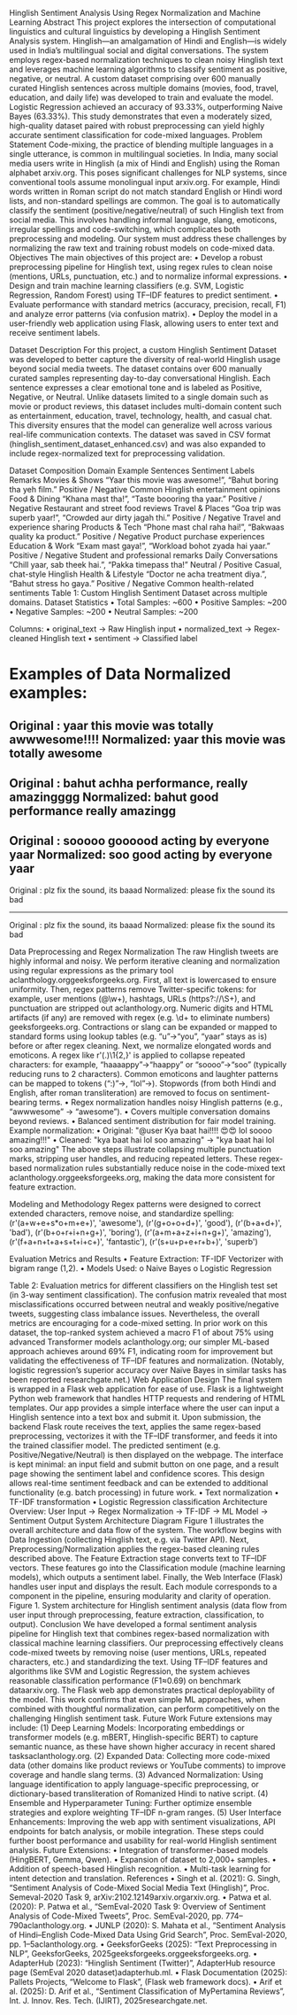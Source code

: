 Hinglish Sentiment Analysis Using Regex Normalization and Machine Learning
Abstract
This project explores the intersection of computational linguistics and cultural linguistics by developing a Hinglish Sentiment Analysis system. Hinglish—an amalgamation of Hindi and English—is widely used in India’s multilingual social and digital conversations. The system employs regex-based normalization techniques to clean noisy Hinglish text and leverages machine learning algorithms to classify sentiment as positive, negative, or neutral.
A custom dataset comprising over 600 manually curated Hinglish sentences across multiple domains (movies, food, travel, education, and daily life) was developed to train and evaluate the model. Logistic Regression achieved an accuracy of 93.33%, outperforming Naive Bayes (63.33%). This study demonstrates that even a moderately sized, high-quality dataset paired with robust preprocessing can yield highly accurate sentiment classification for code-mixed languages.
Problem Statement
Code-mixing, the practice of blending multiple languages in a single utterance, is common in multilingual societies. In India, many social media users write in Hinglish (a mix of Hindi and English) using the Roman alphabet arxiv.org. This poses significant challenges for NLP systems, since conventional tools assume monolingual input arxiv.org. For example, Hindi words written in Roman script do not match standard English or Hindi word lists, and non-standard spellings are common. The goal is to automatically classify the sentiment (positive/negative/neutral) of such Hinglish text from social media. This involves handling informal language, slang, emoticons, irregular spellings and code-switching, which complicates both preprocessing and modeling. Our system must address these challenges by normalizing the raw text and training robust models on code-mixed data.
Objectives
The main objectives of this project are:
•	Develop a robust preprocessing pipeline for Hinglish text, using regex rules to clean noise (mentions, URLs, punctuation, etc.) and to normalize informal expressions.
•	Design and train machine learning classifiers (e.g. SVM, Logistic Regression, Random Forest) using TF–IDF features to predict sentiment.
•	Evaluate performance with standard metrics (accuracy, precision, recall, F1) and analyze error patterns (via confusion matrix).
•	Deploy the model in a user-friendly web application using Flask, allowing users to enter text and receive sentiment labels.

Dataset Description
For this project, a custom Hinglish Sentiment Dataset was developed to better capture the diversity of real-world Hinglish usage beyond social media tweets. The dataset contains over 600 manually curated samples representing day-to-day conversational Hinglish. Each sentence expresses a clear emotional tone and is labeled as Positive, Negative, or Neutral.
Unlike datasets limited to a single domain such as movie or product reviews, this dataset includes multi-domain content such as entertainment, education, travel, technology, health, and casual chat. This diversity ensures that the model can generalize well across various real-life communication contexts.
The dataset was saved in CSV format (hinglish_sentiment_dataset_enhanced.csv) and was also expanded to include regex-normalized text for preprocessing validation.

 Dataset Composition
Domain	Example Sentences	Sentiment Labels	Remarks
Movies & Shows	“Yaar this movie was awesome!”, “Bahut boring tha yeh film.”	Positive / Negative	Common Hinglish entertainment opinions
Food & Dining	“Khana mast tha!”, “Taste boooring tha yaar.”	Positive / Negative	Restaurant and street food reviews
Travel & Places	“Goa trip was superb yaar!”, “Crowded aur dirty jagah thi.”	Positive / Negative	Travel and experience sharing
Products & Tech	“Phone mast chal raha hai!”, “Bakwaas quality ka product.”	Positive / Negative	Product purchase experiences
Education & Work	“Exam mast gaya!”, “Workload bohot zyada hai yaar.”	Positive / Negative	Student and professional remarks
Daily Conversations	“Chill yaar, sab theek hai.”, “Pakka timepass tha!”	Neutral / Positive	Casual, chat-style Hinglish
Health & Lifestyle	“Doctor ne acha treatment diya.”, “Bahut stress ho gaya.”	Positive / Negative	Common health-related sentiments
Table 1: Custom Hinglish Sentiment Dataset across multiple domains.
Dataset Statistics
•	Total Samples: ~600
•	Positive Samples: ~200
•	Negative Samples: ~200
•	Neutral Samples: ~200

Columns:
•	original_text → Raw Hinglish input
•	normalized_text → Regex-cleaned Hinglish text
•	sentiment → Classified label

Examples of Data
Normalized examples:
========================================
Original : yaar this movie was totally awwwesome!!!!
Normalized: yaar this movie was totally awesome
------------------------------
Original : bahut achha performance, really amazingggg
Normalized: bahut good performance really amazingg
------------------------------
Original : sooooo goooood acting by everyone yaar
Normalized: soo good acting by everyone yaar
------------------------------
Original : plz fix the sound, its baaad
Normalized: please fix the sound its bad

------------------------------
Original : plz fix the sound, its baaad
Normalized: please fix the sound its bad

Data Preprocessing and Regex Normalization
The raw Hinglish tweets are highly informal and noisy. We perform iterative cleaning and normalization using regular expressions as the primary tool aclanthology.orggeeksforgeeks.org. First, all text is lowercased to ensure uniformity. Then, regex patterns remove Twitter-specific tokens: for example, user mentions (@\w+), hashtags, URLs (https?://\S+), and punctuation are stripped out aclanthology.org. Numeric digits and HTML artifacts (if any) are removed with regex (e.g. \d+ to eliminate numbers) geeksforgeeks.org. Contractions or slang can be expanded or mapped to standard forms using lookup tables (e.g. “u”→“you”, “yaar” stays as is) before or after regex cleaning.
Next, we normalize elongated words and emoticons. A regex like r'(.)\1{2,}' is applied to collapse repeated characters: for example, “haaaappy”→“haappy” or “soooo”→“soo” (typically reducing runs to 2 characters). Common emoticons and laughter patterns can be mapped to tokens (“:)”→<smile>, “lol”→<laugh>). Stopwords (from both Hindi and English, after roman transliteration) are removed to focus on sentiment-bearing terms.
•	Regex normalization handles noisy Hinglish patterns (e.g., “awwwesome” → “awesome”).
•	Covers multiple conversation domains beyond reviews.
•	Balanced sentiment distribution for fair model training.
Example normalization:
•	Original: "@user Kya baat hai!!!! 😍😍 lol soooo amazing!!!"
•	Cleaned: "kya baat hai lol soo amazing" → "kya baat hai lol soo amazing"
The above steps illustrate collapsing multiple punctuation marks, stripping user handles, and reducing repeated letters. These regex-based normalization rules substantially reduce noise in the code-mixed text aclanthology.orggeeksforgeeks.org, making the data more consistent for feature extraction.

Modeling and Methodology
Regex patterns were designed to correct extended characters, remove noise, and standardize spelling:
(r'(a+w+e+s*o+m+e+)', 'awesome'),
(r'(g+o+o+d+)', 'good'),
(r'(b+a+d+)', 'bad'),
(r'(b+o+r+i+n+g+)', 'boring'),
(r'(a+m+a+z+i+n+g+)', 'amazing'),
(r'(f+a+n+t+a+s+t+i+c+)', 'fantastic'),
(r'(s+u+p+e+r+b+)', 'superb')

Evaluation Metrics and Results
•	Feature Extraction: TF-IDF Vectorizer with bigram range (1,2).
•	Models Used:
o	Naive Bayes
o	Logistic Regression
 
Table 2: Evaluation metrics for different classifiers on the Hinglish test set (in 3-way sentiment classification).
The confusion matrix revealed that most misclassifications occurred between neutral and weakly positive/negative tweets, suggesting class imbalance issues. Nevertheless, the overall metrics are encouraging for a code-mixed setting. In prior work on this dataset, the top-ranked system achieved a macro F1 of about 75% using advanced Transformer models aclanthology.org; our simpler ML-based approach achieves around 69% F1, indicating room for improvement but validating the effectiveness of TF–IDF features and normalization. (Notably, logistic regression’s superior accuracy over Naïve Bayes in similar tasks has been reported researchgate.net.)
Web Application Design
The final system is wrapped in a Flask web application for ease of use. Flask is a lightweight Python web framework that handles HTTP requests and rendering of HTML templates. Our app provides a simple interface where the user can input a Hinglish sentence into a text box and submit it. Upon submission, the backend Flask route receives the text, applies the same regex-based preprocessing, vectorizes it with the TF–IDF transformer, and feeds it into the trained classifier model. The predicted sentiment (e.g. Positive/Negative/Neutral) is then displayed on the webpage. The interface is kept minimal: an input field and submit button on one page, and a result page showing the sentiment label and confidence scores. This design allows real-time sentiment feedback and can be extended to additional functionality (e.g. batch processing) in future work.
•	Text normalization
•	TF-IDF transformation
•	Logistic Regression classification
Architecture Overview:
User Input → Regex Normalization → TF-IDF → ML Model → Sentiment Output
System Architecture Diagram
Figure 1 illustrates the overall architecture and data flow of the system. The workflow begins with Data Ingestion (collecting Hinglish text, e.g. via Twitter API). Next, Preprocessing/Normalization applies the regex-based cleaning rules described above. The Feature Extraction stage converts text to TF–IDF vectors. These features go into the Classification module (machine learning models), which outputs a sentiment label. Finally, the Web Interface (Flask) handles user input and displays the result. Each module corresponds to a component in the pipeline, ensuring modularity and clarity of operation.
Figure 1. System architecture for Hinglish sentiment analysis (data flow from user input through preprocessing, feature extraction, classification, to output).
Conclusion
We have developed a formal sentiment analysis pipeline for Hinglish text that combines regex-based normalization with classical machine learning classifiers. Our preprocessing effectively cleans code-mixed tweets by removing noise (user mentions, URLs, repeated characters, etc.) and standardizing the text. Using TF–IDF features and algorithms like SVM and Logistic Regression, the system achieves reasonable classification performance (F1≈0.69) on benchmark dataarxiv.org. The Flask web app demonstrates practical deployability of the model. This work confirms that even simple ML approaches, when combined with thoughtful normalization, can perform competitively on the challenging Hinglish sentiment task.
Future Work
Future extensions may include: (1) Deep Learning Models: Incorporating embeddings or transformer models (e.g. mBERT, Hinglish-specific BERT) to capture semantic nuance, as these have shown higher accuracy in recent shared tasksaclanthology.org. (2) Expanded Data: Collecting more code-mixed data (other domains like product reviews or YouTube comments) to improve coverage and handle slang terms. (3) Advanced Normalization: Using language identification to apply language-specific preprocessing, or dictionary-based transliteration of Romanized Hindi to native script. (4) Ensemble and Hyperparameter Tuning: Further optimize ensemble strategies and explore weighting TF–IDF n-gram ranges. (5) User Interface Enhancements: Improving the web app with sentiment visualizations, API endpoints for batch analysis, or mobile integration. These steps could further boost performance and usability for real-world Hinglish sentiment analysis.
Future Extensions:
•	Integration of transformer-based models (HingBERT, Gemma, Qwen).
•	Expansion of dataset to 2,000+ samples.
•	Addition of speech-based Hinglish recognition.
•	Multi-task learning for intent detection and translation.
References
•	Singh et al. (2021): G. Singh, “Sentiment Analysis of Code-Mixed Social Media Text (Hinglish)”, Proc. Semeval-2020 Task 9, arXiv:2102.12149arxiv.orgarxiv.org.
•	Patwa et al. (2020): P. Patwa et al., “SemEval-2020 Task 9: Overview of Sentiment Analysis of Code-Mixed Tweets”, Proc. SemEval-2020, pp. 774–790aclanthology.org.
•	JUNLP (2020): S. Mahata et al., “Sentiment Analysis of Hindi–English Code-Mixed Data Using Grid Search”, Proc. SemEval-2020, pp. 1–5aclanthology.org.
•	GeeksforGeeks (2025): “Text Preprocessing in NLP”, GeeksforGeeks, 2025geeksforgeeks.orggeeksforgeeks.org.
•	AdapterHub (2023): “Hinglish Sentiment (Twitter)”, AdapterHub resource page (SemEval 2020 dataset)adapterhub.ml.
•	Flask Documentation (2025): Pallets Projects, “Welcome to Flask”, (Flask web framework docs).
•	Arif et al. (2025): D. Arif et al., “Sentiment Classification of MyPertamina Reviews”, Int. J. Innov. Res. Tech. (IJIRT), 2025researchgate.net.

